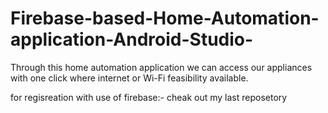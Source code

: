 # Firebase-based-Home-Automation-application-Android-Studio-
Through this home automation application we can access our appliances with one click where internet or Wi-Fi feasibility available.

for regisreation with use of firebase:-
cheak out  my last reposetory 
